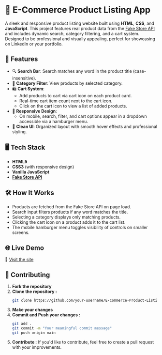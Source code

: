 # 🛒 E-Commerce Product Listing App

A sleek and responsive product listing website built using **HTML**, **CSS**, and **JavaScript**. This project features real product data from the [Fake Store API](https://fakestoreapi.com/) and includes dynamic search, category filtering, and a cart system. Designed to be professional and visually appealing, perfect for showcasing on LinkedIn or your portfolio.

## 🚀 Features

- 🔍 **Search Bar**: Search matches any word in the product title (case-insensitive).
- 📂 **Category Filter**: View products by selected category.
- 🛍️ **Cart System**:
  - Add products to cart via cart icon on each product card.
  - Real-time cart item count next to the cart icon.
  - Click on the cart icon to view a list of added products.
- 📱 **Responsive Design**:
  - On mobile, search, filter, and cart options appear in a dropdown accessible via a hamburger menu.
- 🎨 **Clean UI**: Organized layout with smooth hover effects and professional styling.

## 🖥️ Tech Stack

- **HTML5**
- **CSS3** (with responsive design)
- **Vanilla JavaScript**
- **[Fake Store API](https://fakestoreapi.com/)**

## 🛠️ How It Works

- Products are fetched from the Fake Store API on page load.
- Search input filters products if any word matches the title.
- Selecting a category displays only matching products.
- Clicking the cart icon on a product adds it to the cart list.
- The mobile hamburger menu toggles visibility of controls on smaller screens.

## 🌐 Live Demo

🔗 [Visit the site](https://fetch-cart.netlify.app/)

## 🤝 Contributing

1. **Fork the repository**
2. **Clone the repository :**
   ```bash
   git clone https://github.com/your-username/E-Commerce-Product-Listing-App.git
3. **Make your changes**
4. **Commit and Push your changes :**
   ```bash
   git add .
   git commit -m "Your meaningful commit message"
   git push origin main
5. **Contribute :**
   If you'd like to contribute, feel free to create a pull request with your improvements.
